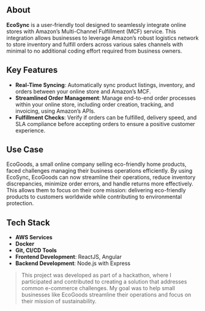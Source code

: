 

## About

**EcoSync** is a user-friendly tool designed to seamlessly integrate online stores with Amazon’s Multi-Channel Fulfillment (MCF) service. This integration allows businesses to leverage Amazon’s robust logistics network to store inventory and fulfill orders across various sales channels with minimal to no additional coding effort required from business owners.

## Key Features

- **Real-Time Syncing**: Automatically sync product listings, inventory, and orders between your online store and Amazon’s MCF.
- **Streamlined Order Management**: Manage end-to-end order processes within your online store, including order creation, tracking, and invoicing, using Amazon’s APIs.
- **Fulfillment Checks**: Verify if orders can be fulfilled, delivery speed, and SLA compliance before accepting orders to ensure a positive customer experience.

## Use Case

EcoGoods, a small online company selling eco-friendly home products, faced challenges managing their business operations efficiently. By using EcoSync, EcoGoods can now streamline their operations, reduce inventory discrepancies, minimize order errors, and handle returns more effectively. This allows them to focus on their core mission: delivering eco-friendly products to customers worldwide while contributing to environmental protection.

## Tech Stack

- **AWS Services**
- **Docker**
- **Git, CI/CD Tools**
- **Frontend Development**: ReactJS, Angular
- **Backend Development**: Node.js with Express

> This project was developed as part of a hackathon, where I participated and contributed to creating a solution that addresses common e-commerce challenges. My goal was to help small businesses like EcoGoods streamline their operations and focus on their mission of sustainability.
